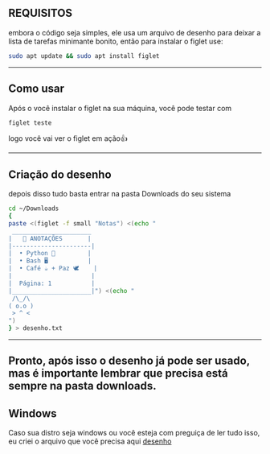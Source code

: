 ## REQUISITOS
embora o código seja simples, ele usa um arquivo de desenho para
deixar a lista de tarefas minimante bonito, então para instalar o figlet
use:
```bash
sudo apt update && sudo apt install figlet
```
---
## Como usar
Após o você instalar o figlet na sua máquina, você pode testar com
```bash
figlet teste
```
logo você vai ver o figlet em ação👍

---
## Criação do desenho
depois disso tudo basta entrar na pasta Downloads do seu sistema
```bash
cd ~/Downloads
{
paste <(figlet -f small "Notas") <(echo "
 ______________________
|   📒 ANOTAÇÕES       |
|----------------------|
|  • Python 🐍         |
|  • Bash 🖥️           |
|  • Café ☕ + Paz 🕊️    |
|                      |
|  Página: 1           |
|______________________|") <(echo "
 /\_/\  
( o.o ) 
 > ^ < 
")
} > desenho.txt
```

---
Pronto, após isso o desenho já pode ser usado, mas é **importante**
lembrar que precisa está sempre na pasta downloads.
---
## Windows
Caso sua distro seja windows ou você esteja com preguiça de ler tudo
isso, eu criei o arquivo que você precisa aqui
[desenho](https://github.com/TheRake066/lista-de-tarefa.py/releases/download/Arquivo/desenho.txt)
